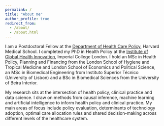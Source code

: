 ```yaml
---
permalink: /
title: "About me"
author_profile: true
redirect_from: 
  - /about/
  - /about.html
---
```


I am a Postdoctoral Fellow at the [Department of Health Care Policy](https://hcp.hms.harvard.edu), Harvard Medical School. I completed my PhD in Health Policy at the [Institute of Global Health Innovation](https://www.imperial.ac.uk/global-health-innovation/), Imperial College London. I hold an MSc in Health Policy, Planning and Financing from the London School of Hygiene and Tropical Medicine and London School of Economics and Political Science, an MSc in Biomedical Engineering from Instituto Superior Técnico (University of Lisbon) and a BSc in Biomedical Sciences from the University of Beira Interior.

My research sits at the intersection of health policy, clinical practice and data science. I draw on methods from causal inference, machine learning and artificial intelligence to inform health policy and clinical practice. My main areas of focus include policy evaluation, determinants of technology adoption, optimal care allocation rules and shared decision-making across different levels of the healthcare system.
